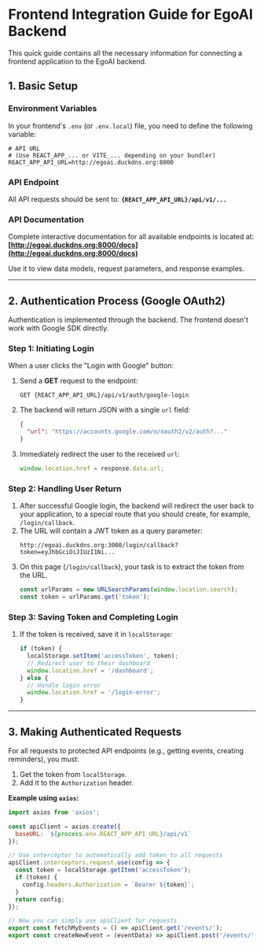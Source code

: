# Frontend Integration Guide for EgoAI Backend

This quick guide contains all the necessary information for connecting a frontend application to the EgoAI backend.

## 1. Basic Setup

### Environment Variables

In your frontend's `.env` (or `.env.local`) file, you need to define the following variable:

```env
# API URL
# (Use REACT_APP_... or VITE_... depending on your bundler)
REACT_APP_API_URL=http://egoai.duckdns.org:8000
```

### API Endpoint

All API requests should be sent to: **`{REACT_APP_API_URL}/api/v1/...`**

### API Documentation

Complete interactive documentation for all available endpoints is located at:
**[http://egoai.duckdns.org:8000/docs](http://egoai.duckdns.org:8000/docs)**

Use it to view data models, request parameters, and response examples.

---

## 2. Authentication Process (Google OAuth2)

Authentication is implemented through the backend. The frontend doesn't work with Google SDK directly.

### Step 1: Initiating Login

When a user clicks the "Login with Google" button:

1.  Send a **GET** request to the endpoint:
    ```
    GET {REACT_APP_API_URL}/api/v1/auth/google-login
    ```
2.  The backend will return JSON with a single `url` field:
    ```json
    {
      "url": "https://accounts.google.com/o/oauth2/v2/auth?..."
    }
    ```
3.  Immediately redirect the user to the received `url`:
    ```javascript
    window.location.href = response.data.url;
    ```

### Step 2: Handling User Return

1.  After successful Google login, the backend will redirect the user back to your application, to a special route that you should create, for example, `/login/callback`.
2.  The URL will contain a JWT token as a query parameter:
    ```
    http://egoai.duckdns.org:3000/login/callback?token=eyJhbGciOiJIUzI1Ni...
    ```
3.  On this page (`/login/callback`), your task is to extract the token from the URL.
    ```javascript
    const urlParams = new URLSearchParams(window.location.search);
    const token = urlParams.get('token');
    ```

### Step 3: Saving Token and Completing Login

1.  If the token is received, save it in `localStorage`:
    ```javascript
    if (token) {
      localStorage.setItem('accessToken', token);
      // Redirect user to their dashboard
      window.location.href = '/dashboard'; 
    } else {
      // Handle login error
      window.location.href = '/login-error';
    }
    ```

---

## 3. Making Authenticated Requests

For all requests to protected API endpoints (e.g., getting events, creating reminders), you must:

1.  Get the token from `localStorage`.
2.  Add it to the `Authorization` header.

**Example using `axios`:**

```javascript
import axios from 'axios';

const apiClient = axios.create({
  baseURL: `${process.env.REACT_APP_API_URL}/api/v1`
});

// Use interceptor to automatically add token to all requests
apiClient.interceptors.request.use(config => {
  const token = localStorage.getItem('accessToken');
  if (token) {
    config.headers.Authorization = `Bearer ${token}`;
  }
  return config;
});

// Now you can simply use apiClient for requests
export const fetchMyEvents = () => apiClient.get('/events/');
export const createNewEvent = (eventData) => apiClient.post('/events/', eventData);
```
